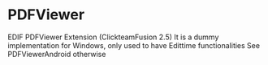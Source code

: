PDFViewer
=========

EDIF PDFViewer Extension (ClickteamFusion 2.5)
It is a dummy implementation for Windows, only used to have Edittime functionalities
See PDFViewerAndroid otherwise

